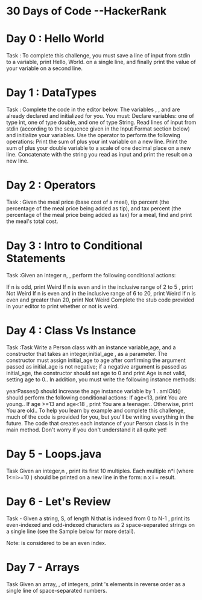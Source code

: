 # 30 Days of Code --HackerRank

# Day 0 : Hello World
Task : To complete this challenge, you must save a line of input from stdin to a variable, print Hello, World. on a single line, and finally print the value of your variable on a second line.

# Day 1 : DataTypes
Task : 
Complete the code in the editor below. The variables , , and  are already declared and initialized for you. You must:
Declare  variables: one of type int, one of type double, and one of type String.
Read  lines of input from stdin (according to the sequence given in the Input Format section below) and initialize your  variables.
Use the  operator to perform the following operations:
Print the sum of  plus your int variable on a new line.
Print the sum of  plus your double variable to a scale of one decimal place on a new line.
Concatenate  with the string you read as input and print the result on a new line.

# Day 2 : Operators
Task : Given the meal price (base cost of a meal), tip percent (the percentage of the meal price being added as tip), and tax percent (the percentage of the meal price being added as tax) for a meal, find and print the meal's total cost.

# Day 3 : Intro to Conditional Statements
Task :Given an integer n, , perform the following conditional actions:

If n is odd, print Weird
If n is even and in the inclusive range of 2 to 5 , print Not Weird
If n is even and in the inclusive range of 6 to 20, print Weird
If n is even and greater than 20, print Not Weird
Complete the stub code provided in your editor to print whether or not  is weird.

# Day 4 : Class Vs Instance
Task :Task
Write a Person class with an instance variable,age, and a constructor that takes an integer,initial_age , as a parameter. The constructor must assign initial_age  to age after confirming the argument passed as initial_age is not negative; if a negative argument is passed as initial_age, the constructor should set age  to 0  and print Age is not valid, setting age to 0.. In addition, you must write the following instance methods:

yearPasses() should increase the age  instance variable by 1 .
amIOld() should perform the following conditional actions:
If age<13, print You are young..
If  age >=13 and age<18 , print You are a teenager..
Otherwise, print You are old..
To help you learn by example and complete this challenge, much of the code is provided for you, but you'll be writing everything in the future. The code that creates each instance of your Person class is in the main method. Don't worry if you don't understand it all quite yet!

# Day 5 - Loops.java


Task
Given an integer,n , print its first 10 multiples. Each multiple n*i (where 1<=i>=10 ) should be printed on a new line in the form: n x i = result.


# Day 6 - Let's Review

Task - Given a string, S, of length N that is indexed from 0 to N-1 , print its even-indexed and odd-indexed characters as 2  space-separated strings on a single line (see the Sample below for more detail).

Note:  is considered to be an even index.


# Day 7 - Arrays


Task
Given an array, , of  integers, print 's elements in reverse order as a single line of space-separated numbers.



